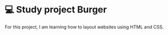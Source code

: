 # :computer: Study project Burger

For this project, I am learning how to layout websites using HTML and CSS. 